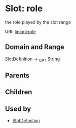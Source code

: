 
# Slot: role


the role played by the slot range

URI: [linkml:role](https://w3id.org/linkml/role)


## Domain and Range

[SlotDefinition](SlotDefinition.md) ->  <sub>OPT</sub>
 [String](types/String.md)

## Parents


## Children


## Used by

 * [SlotDefinition](SlotDefinition.md)
